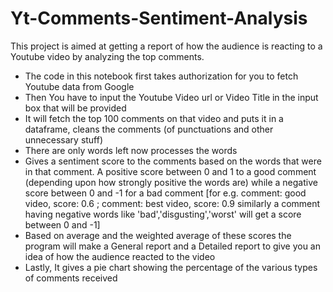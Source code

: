 # Yt-Comments-Sentiment-Analysis
This project is aimed at getting a report of how the audience is reacting to a Youtube video by analyzing the top comments.

- The code in this notebook first takes authorization for you to fetch Youtube data from Google
- Then You have to input the Youtube Video url or Video Title in the input box that will be provided
- It will fetch the top 100 comments on that video and puts it in a dataframe, cleans the comments (of punctuations and other unnecessary stuff)
- There are only words left now processes the words
- Gives a sentiment score to the comments based on the words that were in that comment. A positive score between 0 and 1 to a good comment (depending upon how strongly positive the words are) while a negative score between 0 and -1 for a bad comment
[for e.g. comment: good video, score: 0.6 ; comment: best video, score: 0.9
similarly a comment having negative words like 'bad','disgusting','worst' will get a score between 0 and -1]
- Based on average and the weighted average of these scores the program will make a General report and a Detailed report to give you an idea of how the audience reacted to the video
- Lastly, It gives a pie chart showing the percentage of the various types of comments received
